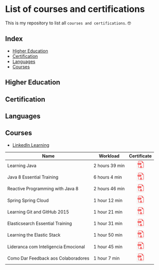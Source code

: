 # List of courses and certifications

This is my repository to list all `courses and certifications`. 🤓️

## Index

 - [Higher Education](#higher-education)
 - [Certification](#certification)
 - [Languages](#languages)
 - [Courses](#courses)

## Higher Education

## Certification

## Languages

## Courses

- [LinkedIn Learning](https://www.linkedin.com/learning/)

| Name          | Workload       | Certificate    |
| ------------- | -------------- | :--------------: |
| Learning Java | 2 hours 39 min | [![certificate](/images/image_pdf_02_25_x_29.png)](/certificates/linkedin/learning_java.pdf) |
| Java 8 Essential Training | 6 hours 4 min | [![certificate](/images/image_pdf_02_25_x_29.png)](/certificates/linkedin/linkedin/java_8_essential_training.pdf) |
| Reactive Programming with Java 8 | 2 hours 46 min | [![certificate](/images/image_pdf_02_25_x_29.png)](/certificates/reactive_programming_with_java_8.pdf) |
| Spring Spring Cloud | 1 hour 12 min | [![certificate](/images/image_pdf_02_25_x_29.png)](/certificates/linkedin/spring_spring_cloud.pdf) |
| Learning Git and GitHub 2015 | 1 hour 21 min | [![certificate](/images/image_pdf_02_25_x_29.png)](/certificates/linkedin/learning_git_and_gitHub_2015.pdf) |
| Elasticsearch Essential Training | 1 hour 31 min | [![certificate](/images/image_pdf_02_25_x_29.png)](/certificates/linkedin/elasticsearch_essential_training.pdf) |
| Learning the Elastic Stack | 1 hour 50 min | [![certificate](/images/image_pdf_02_25_x_29.png)](/certificates/linkedin/learning_the_elastic_stack.pdf) |
| Lideranca com Inteligencia Emocional | 1 hour 45 min | [![certificate](/images/image_pdf_02_25_x_29.png)](/certificates/linkedin/lideranca_com_inteligencia_emocional.pdf) |
| Como Dar Feedback aos Colaboradores | 1 hour 7 min | [![certificate](/images/image_pdf_02_25_x_29.png)](/certificates/linkedin/como_dar_feedback_aos_colaboradores.pdf) |